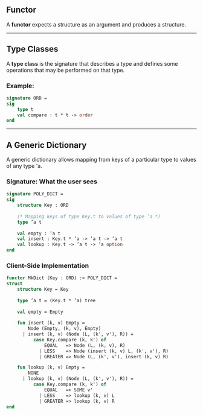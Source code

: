 ## Functor
A **functor** expects a structure as an argument and produces a structure.

---
## Type Classes
A **type class** is the signature that describes a type and defines some operations that may be performed on that type.  

### Example:
```sml
signature ORD =
sig
    type t
    val compare : t * t -> order
end
```
---
## A Generic Dictionary

A generic dictionary allows mapping from keys of a particular type to values of any type 'a.

### Signature: What the user sees
```sml
signature POLY_DICT =
sig
    structure Key : ORD
    
    (* Mapping keys of type Key.t to values of type ’a *)
    type ’a t
    
    val empty : ’a t
    val insert : Key.t * ’a -> ’a t -> ’a t
    val lookup : Key.t -> ’a t -> ’a option
end
```

### Client-Side Implementation
```sml
functor MkDict (Key : ORD) :> POLY_DICT =
struct
    structure Key = Key
    
    type ’a t = (Key.t * ’a) tree
    
    val empty = Empty
    
    fun insert (k, v) Empty = 
        Node (Empty, (k, v), Empty)
      | insert (k, v) (Node (L, (k', v'), R)) =
          case Key.compare (k, k') of
              EQUAL   => Node (L, (k, v), R)
            | LESS    => Node (insert (k, v) L, (k', v'), R)
            | GREATER => Node (L, (k', v'), insert (k, v) R)

    fun lookup (k, v) Empty = 
        NONE
      | lookup (k, v) (Node (L, (k', v'), R)) =
          case Key.compare (k, k') of
              EQUAL   => SOME v'
            | LESS    => lookup (k, v) L
            | GREATER => lookup (k, v) R
end
```